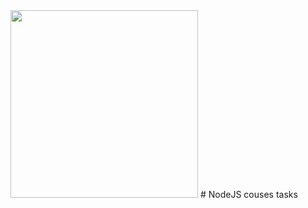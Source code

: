 <img src="https://nodejs.org/static/images/logos/nodejs-new-pantone-black.png" width="300">
# NodeJS couses tasks
